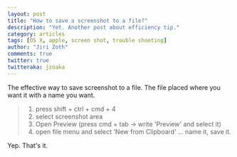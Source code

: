 ```yaml
---
layout: post
title: "How to save a screenshot to a file?"
description: "Yet. Another post about efficiency tip."
category: articles
tags: [OS X, apple, screen shot, trouble shooting]
author: "Jiri Zoth"
comments: true
twitter: true
twitteraka: jzoaka
---
```


The effective way to save screenshot to a file. The file placed where you want it with a name you want.

> 1. press shift + ctrl + cmd + 4
> 2. select screenshot area
> 3. Open Preview (press cmd + tab -> write 'Preview' and select it)
> 4. open file menu and select 'New from Clipboard'
>... name it, save it.

Yep. That's it.


